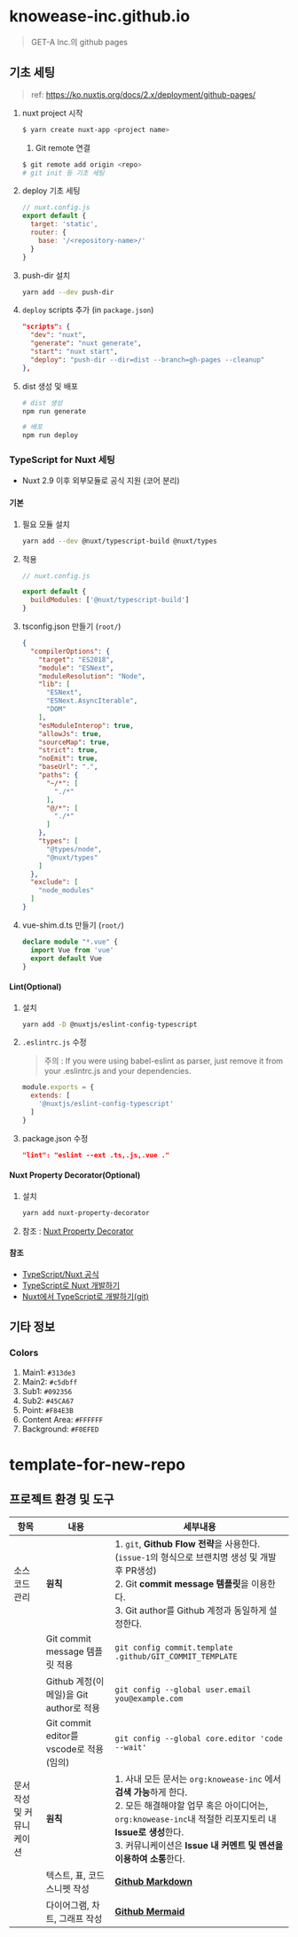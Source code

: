 # knowease-inc.github.io
> GET-A Inc.의 github pages

## 기초 세팅
> ref: https://ko.nuxtjs.org/docs/2.x/deployment/github-pages/
1. nuxt project 시작
   ```bash
   $ yarn create nuxt-app <project name>
   ```
   1. Git remote 연결
   ```bash
   $ git remote add origin <repo>
   # git init 등 기초 세팅
   ```
1. deploy 기초 세팅
   ```javascript
   // nuxt.config.js
   export default {
     target: 'static',
     router: {
       base: '/<repository-name>/'
     }
   }
   ```
1. push-dir 설치
   ```bash
   yarn add --dev push-dir
   ```
1. `deploy` scripts 추가 (in `package.json`)
   ```json
   "scripts": {
     "dev": "nuxt",
     "generate": "nuxt generate",
     "start": "nuxt start",
     "deploy": "push-dir --dir=dist --branch=gh-pages --cleanup"
   },
   ```
1. dist 생성 및 배포
   ```bash
   # dist 생성
   npm run generate
   
   # 배포
   npm run deploy
   ```

### TypeScript for Nuxt 세팅
* Nuxt 2.9 이후 외부모듈로 공식 지원 (코어 분리)

#### 기본
   1. 필요 모듈 설치
      ```bash
      yarn add --dev @nuxt/typescript-build @nuxt/types
      ```
   1. 적용
      ```javascript
      // nuxt.config.js

      export default {
        buildModules: ['@nuxt/typescript-build']
      }
      ```
   1. tsconfig.json 만들기 (`root/`)
      ```json
      {
        "compilerOptions": {
          "target": "ES2018",
          "module": "ESNext",
          "moduleResolution": "Node",
          "lib": [
            "ESNext",
            "ESNext.AsyncIterable",
            "DOM"
          ],
          "esModuleInterop": true,
          "allowJs": true,
          "sourceMap": true,
          "strict": true,
          "noEmit": true,
          "baseUrl": ".",
          "paths": {
            "~/*": [
              "./*"
            ],
            "@/*": [
              "./*"
            ]
          },
          "types": [
            "@types/node",
            "@nuxt/types"
          ]
        },
        "exclude": [
          "node_modules"
        ]
      }
      ```
   1. vue-shim.d.ts 만들기 (`root/`)
      ```typescript
      declare module "*.vue" {
        import Vue from 'vue'
        export default Vue
      }
      ```
#### Lint(Optional)
   1. 설치
      ```bash
      yarn add -D @nuxtjs/eslint-config-typescript
      ```
   1. `.eslintrc.js` 수정
      > 주의 : If you were using babel-eslint as parser, just remove it from your .eslintrc.js and your dependencies.
      ```javascript
      module.exports = {
        extends: [
          '@nuxtjs/eslint-config-typescript'
        ]
      }
      ```
   1. package.json 수정
      ```json
      "lint": "eslint --ext .ts,.js,.vue ."
      ```
#### Nuxt Property Decorator(Optional)
   1. 설치
      ```bash
      yarn add nuxt-property-decorator
      ```
   2. 참조 : [Nuxt Property Decorator](https://github.com/nuxt-community/nuxt-property-decorator)
#### 참조
* [TypeScript/Nuxt 공식](https://typescript.nuxtjs.org/)
* [TypeScript로 Nuxt 개발하기](https://jhyeok.com/nuxt-with-typescript/)
* [Nuxt에서 TypeScript로 개발하기(git)](https://github.com/ChoDragon9/create-nuxt-ts)

## 기타 정보
### Colors
1. Main1: `#313de3`
2. Main2: `#c5dbff`
3. Sub1: `#092356`
4. Sub2: `#45CA67`
5. Point: `#F84E3B`
6. Content Area: `#FFFFFF`
7. Background: `#F0EFED`

# template-for-new-repo

## 프로젝트 환경 및 도구

| 항목 | 내용 | 세부내용 |
| -- | -- | -- |
| 소스코드 관리 | **원칙** |1. `git`, **Github Flow 전략**을 사용한다.(`issue-1`의 형식으로 브랜치명 생성 및 개발후 PR생성)<br/>2. Git **commit message 템플릿**을 이용한다.<br/>3. Git author를 Github 계정과 동일하게 설정한다. |
|  | Git commit message 템플릿 적용 | `git config commit.template .github/GIT_COMMIT_TEMPLATE` |
|  | Github 계정(이메일)을 Git author로 적용 | `git config --global user.email you@example.com` |
|  | Git commit editor를 vscode로 적용(임의) | `git config --global core.editor 'code --wait'` |
| 문서작성 및 커뮤니케이션 | **원칙** |1. 사내 모든 문서는 `org:knowease-inc` 에서 **검색 가능**하게 한다.<br/>2. 모든 해결해야할 업무 혹은 아이디어는, `org:knowease-inc`내 적절한 리포지토리 내 **Issue로 생성**한다.<br/>3. 커뮤니케이션은 **Issue 내 커멘트 및 멘션을 이용하여 소통**한다. |
| | 텍스트, 표, 코드 스니펫 작성 |[**Github Markdown**](https://docs.github.com/ko/get-started/writing-on-github/getting-started-with-writing-and-formatting-on-github/basic-writing-and-formatting-syntax) |
| | 다이어그램, 차트, 그래프 작성 | [**Github Mermaid**](https://docs.github.com/ko/get-started/writing-on-github/working-with-advanced-formatting/creating-diagrams)|
